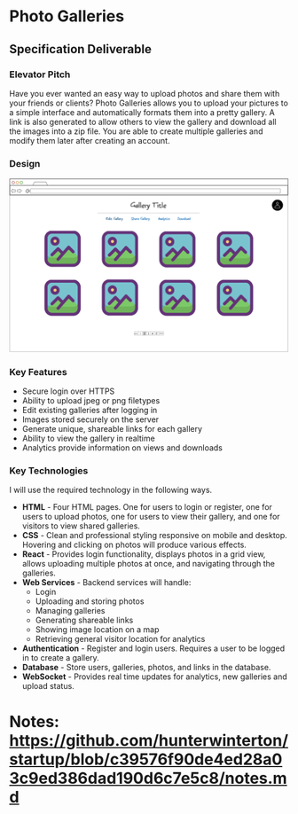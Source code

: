 # Photo Galleries

## Specification Deliverable

### Elevator Pitch

Have you ever wanted an easy way to upload photos and share them with your friends or clients? Photo Galleries allows you to upload your pictures to a simple interface and automatically formats them into a pretty gallery. A link is also generated to allow others to view the gallery and download all the images into a zip file. You are able to create multiple galleries and modify them later after creating an account.

### Design

![Mockup of Photo Galleries](PhotoGalleryUI.png)

### Key Features

- Secure login over HTTPS
- Ability to upload jpeg or png filetypes
- Edit existing galleries after logging in
- Images stored securely on the server
- Generate unique, shareable links for each gallery
- Ability to view the gallery in realtime
- Analytics provide information on views and downloads

### Key Technologies

I will use the required technology in the following ways.

- **HTML** - Four HTML pages. One for users to login or register, one for users to upload photos, one for users to view their gallery, and one for visitors to view shared galleries.
- **CSS** - Clean and professional styling responsive on mobile and desktop. Hovering and clicking on photos will produce various effects.
- **React** - Provides login functionality, displays photos in a grid view, allows uploading multiple photos at once, and navigating through the galleries.
- **Web Services** - Backend services will handle:
    - Login
    - Uploading and storing photos
    - Managing galleries
    - Generating shareable links
    - Showing image location on a map
    - Retrieving general visitor location for analytics
- **Authentication** - Register and login users. Requires a user to be logged in to create a gallery.
- **Database** - Store users, galleries, photos, and links in the database.
- **WebSocket** - Provides real time updates for analytics, new galleries and upload status.

# Notes: https://github.com/hunterwinterton/startup/blob/c39576f90de4ed28a03c9ed386dad190d6c7e5c8/notes.md
